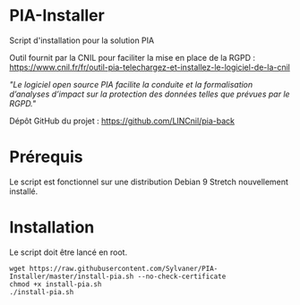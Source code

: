# PIA-Installer
Script d'installation pour la solution PIA

Outil fournit par la CNIL pour faciliter la mise en place de la RGPD : https://www.cnil.fr/fr/outil-pia-telechargez-et-installez-le-logiciel-de-la-cnil

_"Le logiciel open source PIA facilite la conduite et la formalisation d’analyses d’impact sur la protection des données telles que prévues par le RGPD."_

Dépôt GitHub du projet : https://github.com/LINCnil/pia-back

# Prérequis

Le script est fonctionnel sur une distribution Debian 9 Stretch nouvellement installé.

# Installation

Le script doit être lancé en root.

```
wget https://raw.githubusercontent.com/Sylvaner/PIA-Installer/master/install-pia.sh --no-check-certificate
chmod +x install-pia.sh
./install-pia.sh
```
